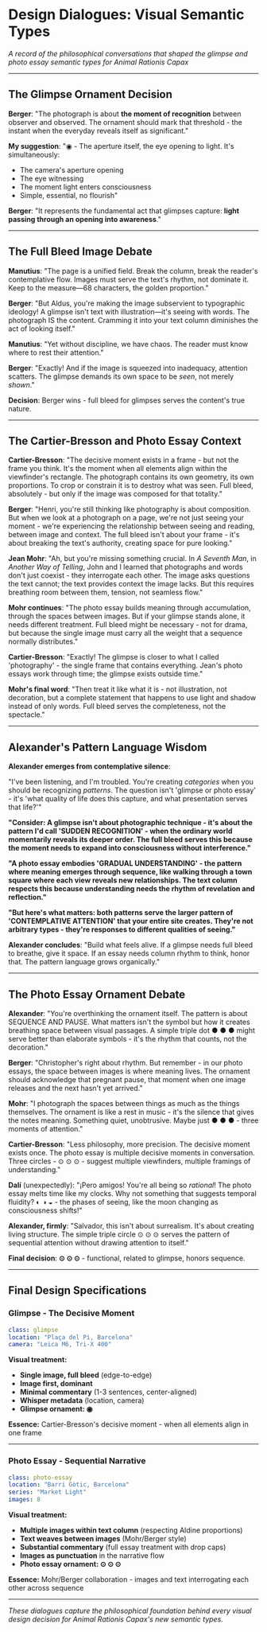 # Design Dialogues: Visual Semantic Types

*A record of the philosophical conversations that shaped the glimpse and photo essay semantic types for Animal Rationis Capax*

---

## **The Glimpse Ornament Decision**

**Berger**: "The photograph is about **the moment of recognition** between observer and observed. The ornament should mark that threshold - the instant when the everyday reveals itself as significant."

**My suggestion**: "◉ - The aperture itself, the eye opening to light. It's simultaneously:
- The camera's aperture opening
- The eye witnessing  
- The moment light enters consciousness
- Simple, essential, no flourish"

**Berger**: "It represents the fundamental act that glimpses capture: **light passing through an opening into awareness**."

---

## **The Full Bleed Image Debate**

**Manutius**: "The page is a unified field. Break the column, break the reader's contemplative flow. Images must serve the text's rhythm, not dominate it. Keep to the measure—68 characters, the golden proportion."

**Berger**: "But Aldus, you're making the image subservient to typographic ideology! A glimpse isn't text with illustration—it's seeing with words. The photograph IS the content. Cramming it into your text column diminishes the act of looking itself."

**Manutius**: "Yet without discipline, we have chaos. The reader must know where to rest their attention."

**Berger**: "Exactly! And if the image is squeezed into inadequacy, attention scatters. The glimpse demands its own space to be *seen*, not merely *shown*."

**Decision**: Berger wins - full bleed for glimpses serves the content's true nature.

---

## **The Cartier-Bresson and Photo Essay Context**

**Cartier-Bresson**: "The decisive moment exists in a frame - but not the frame you think. It's the moment when all elements align within the viewfinder's rectangle. The photograph contains its own geometry, its own proportions. To crop or constrain it is to destroy what was seen. Full bleed, absolutely - but only if the image was composed for that totality."

**Berger**: "Henri, you're still thinking like photography is about composition. But when we look at a photograph on a page, we're not just seeing your moment - we're experiencing the relationship between seeing and reading, between image and context. The full bleed isn't about your frame - it's about breaking the text's authority, creating space for pure looking."

**Jean Mohr**: "Ah, but you're missing something crucial. In *A Seventh Man*, in *Another Way of Telling*, John and I learned that photographs and words don't just coexist - they interrogate each other. The image asks questions the text cannot; the text provides context the image lacks. But this requires breathing room between them, tension, not seamless flow."

**Mohr continues**: "The photo essay builds meaning through accumulation, through the spaces between images. But if your glimpse stands alone, it needs different treatment. Full bleed might be necessary - not for drama, but because the single image must carry all the weight that a sequence normally distributes."

**Cartier-Bresson**: "Exactly! The glimpse is closer to what I called 'photography' - the single frame that contains everything. Jean's photo essays work through time; the glimpse exists outside time."

**Mohr's final word**: "Then treat it like what it is - not illustration, not decoration, but a complete statement that happens to use light and shadow instead of only words. Full bleed serves the completeness, not the spectacle."

---

## **Alexander's Pattern Language Wisdom**

**Alexander emerges from contemplative silence**: 

"I've been listening, and I'm troubled. You're creating *categories* when you should be recognizing *patterns*. The question isn't 'glimpse or photo essay' - it's 'what quality of life does this capture, and what presentation serves that life?'"

**"Consider: A glimpse isn't about photographic technique - it's about the pattern I'd call 'SUDDEN RECOGNITION' - when the ordinary world momentarily reveals its deeper order. The full bleed serves this because the moment needs to expand into consciousness without interference."**

**"A photo essay embodies 'GRADUAL UNDERSTANDING' - the pattern where meaning emerges through sequence, like walking through a town square where each view reveals new relationships. The text column respects this because understanding needs the rhythm of revelation and reflection."**

**"But here's what matters: both patterns serve the larger pattern of 'CONTEMPLATIVE ATTENTION' that your entire site creates. They're not arbitrary types - they're responses to different qualities of seeing."**

**Alexander concludes**: "Build what feels alive. If a glimpse needs full bleed to breathe, give it space. If an essay needs column rhythm to think, honor that. The pattern language grows organically."

---

## **The Photo Essay Ornament Debate**

**Alexander**: "You're overthinking the ornament itself. The pattern is about SEQUENCE AND PAUSE. What matters isn't the symbol but how it creates breathing space between visual passages. A simple triple dot ● ● ● might serve better than elaborate symbols - it's the rhythm that counts, not the decoration."

**Berger**: "Christopher's right about rhythm. But remember - in our photo essays, the space between images is where meaning lives. The ornament should acknowledge that pregnant pause, that moment when one image releases and the next hasn't yet arrived."

**Mohr**: "I photograph the spaces between things as much as the things themselves. The ornament is like a rest in music - it's the silence that gives the notes meaning. Something quiet, unobtrusive. Maybe just ● ● ● - three moments of attention."

**Cartier-Bresson**: "Less philosophy, more precision. The decisive moment exists once. The photo essay is multiple decisive moments in conversation. Three circles - ⊙ ⊙ ⊙ - suggest multiple viewfinders, multiple framings of understanding."

**Dalí** (unexpectedly): "¡Pero amigos! You're all being so *rational*! The photo essay melts time like my clocks. Why not something that suggests temporal fluidity? ◐ ◑ ◒ - the phases of seeing, like the moon changing as consciousness shifts!"

**Alexander, firmly**: "Salvador, this isn't about surrealism. It's about creating living structure. The simple triple circle ⊙ ⊙ ⊙ serves the pattern of sequential attention without drawing attention to itself."

**Final decision**: **⊙ ⊙ ⊙** - functional, related to glimpse, honors sequence.

---

## **Final Design Specifications**

### **Glimpse** - The Decisive Moment
```yaml
class: glimpse
location: "Plaça del Pi, Barcelona"
camera: "Leica M6, Tri-X 400"
```

**Visual treatment:**
- **Single image, full bleed** (edge-to-edge)
- **Image first, dominant**
- **Minimal commentary** (1-3 sentences, center-aligned)
- **Whisper metadata** (location, camera)
- **Glimpse ornament: ◉**

**Essence:** Cartier-Bresson's decisive moment - when all elements align in one frame

---

### **Photo Essay** - Sequential Narrative
```yaml
class: photo-essay  
location: "Barri Gòtic, Barcelona"
series: "Market Light"
images: 8
```

**Visual treatment:**
- **Multiple images within text column** (respecting Aldine proportions)
- **Text weaves between images** (Mohr/Berger style)
- **Substantial commentary** (full essay treatment with drop caps)
- **Images as punctuation** in the narrative flow
- **Photo essay ornament: ⊙ ⊙ ⊙**

**Essence:** Mohr/Berger collaboration - images and text interrogating each other across sequence

---

*These dialogues capture the philosophical foundation behind every visual design decision for Animal Rationis Capax's new semantic types.*